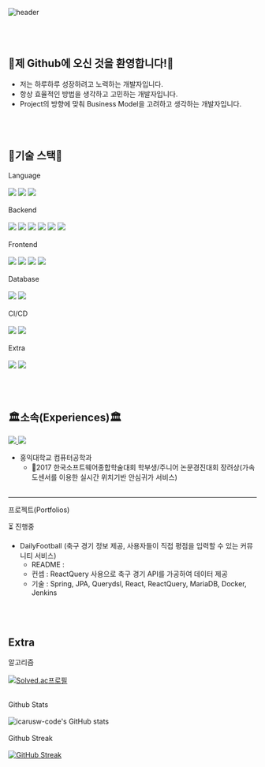 ![header](https://capsule-render.vercel.app/api?type=waving&color=9980FA&height=250&section=header&text=Growing%20Developer%&fontSize=70&fontColor=ffffff&fontAlign=50&fontAlignY=40&desc=SeongJin%20Choi%20&descAlign=85)

<br/><br/>
👋제 Github에 오신 것을 환영합니다!👋
---
- 저는 하루하루 성장하려고 노력하는 개발자입니다.
- 항상 효율적인 방법을 생각하고 고민하는 개발자입니다.
- Project의 방향에 맞춰 Business Model을 고려하고 생각하는 개발자입니다.

<br/><br/>
🌳기술 스택🌳
---
Language
<br/><br/>
<img src="https://img.shields.io/badge/Java-007396?style=flat-square&logo=Java&logoColor=white"/>
<img src="https://img.shields.io/badge/Python-3766AB?style=flat-square&logo=Python&logoColor=white"/>
<img src="https://img.shields.io/badge/Javascript-ffb13b?style=flat-square&logo=javascript&logoColor=white"/>
<br/><br/>
Backend
<br/><br/>
<img src="https://img.shields.io/badge/Spring-6DB33F?style=flat-square&logo=Spring&logoColor=white"/>
<img src="https://img.shields.io/badge/SpringBoot-6DB33F?style=flat-square&logo=SpringBoot&logoColor=white"/>
<img src="https://img.shields.io/badge/SpringSecurity-6DB33F?style=flat-square&logo=SpringSecurity&logoColor=white"/>
<img src="https://img.shields.io/badge/JPA-007396?style=flat-square&logoColor=white"/>
<img src="https://img.shields.io/badge/Querydsl-0769AD?style=flat-square&logoColor=white"/>
<img src="https://img.shields.io/badge/Django-092E20?style=flat-square&logo=Django&logoColor=white"/>
<br/><br/>
Frontend
<br/><br/>
<img src="https://img.shields.io/badge/HTML-E34F26?style=flat-square&logo=HTML5&logoColor=white"/>
<img src="https://img.shields.io/badge/CSS-1572B6?style=flat-square&logo=CSS3&logoColor=white"/>
<img src="https://img.shields.io/badge/React-61DAFB?style=flat-square&logo=React&logoColor=white"/>
<img src="https://img.shields.io/badge/ReactQuery-FF4154?style=flat-square&logo=ReactQuery&logoColor=white"/>
<br/><br/>
Database
<br/><br/>
<img src="https://img.shields.io/badge/Mysql-E6B91E?style=flat-square&logo=MySql&logoColor=white"/>
<img src="https://img.shields.io/badge/MariaDB-003545?style=flat-square&logo=MariaDB&logoColor=white"/>
<br/><br/>
CI/CD
<br/><br/>
<img src="https://img.shields.io/badge/Docker-2496ED?style=flat-square&logo=Docker&logoColor=white"/>
<img src="https://img.shields.io/badge/Jenkins-2496ED?style=flat-square&logo=Jenkins&logoColor=white"/>
<br/><br/>
Extra
<br/><br/>
<img src="https://img.shields.io/badge/AWS-FF9900?style=flat-square&logo=Amazon AWS&logoColor=white"/>
<img src="https://img.shields.io/badge/Swagger-85EA2D?style=flat-square&logo=Swagger&logoColor=white"/>
<br/><br/>
<br/><br/>
  
🏛소속(Experiences)🏛
---
<p>
  <a href="https://velog.io/@icarus_w"><img src="https://img.shields.io/badge/Tech%20Blog-11B48A?style=flat-square&logo=Vimeo&logoColor=white&link=https://velog.io/@icarus_w"/>
  <a href="mailto:icarusw16@gmail.com"><img src="https://img.shields.io/badge/Gmail-d14836?style=flat-square&logo=Gmail&logoColor=white&link=icarusw16@gmail.com"/></a>
</p>

- 홍익대학교 컴퓨터공학과
  - 🥇2017 한국소프트웨어종합학술대회 학부생/주니어 논문경진대회 장려상(가속도센서를 이용한 실시간 위치기반 안심귀가 서비스)
<br/><br/>
---
프로젝트(Portfolios)
  
⏳ 진행중
- DailyFootball (축구 경기 정보 제공, 사용자들이 직접 평점을 입력할 수 있는 커뮤니티 서비스)
  - README : 
  - 컨셉 : ReactQuery 사용으로 축구 경기 API를 가공하여 데이터 제공
  - 기술 : Spring, JPA, Querydsl, React, ReactQuery, MariaDB, Docker, Jenkins
  
<br/><br/>
Extra
---
알고리즘<br/><br/>
[![Solved.ac프로필](http://mazassumnida.wtf/api/v2/generate_badge?boj=cordelia357)](https://solved.ac/{handle})
<br/><br/>

Github Stats<br/><br/>
![icarusw-code's GitHub stats](https://github-readme-stats.vercel.app/api?username=icarusw-code&show_icons=true&theme=tokyonight)
<br/><br/>
Github Streak<br/><br/>
[![GitHub Streak](http://github-readme-streak-stats.herokuapp.com?user=icarusw-code&theme=blueberry)](https://git.io/streak-stats)




